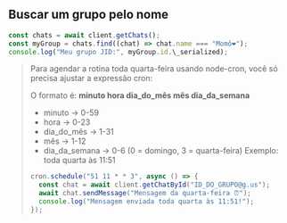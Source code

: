 ## Buscar um grupo pelo nome

```js
const chats = await client.getChats();
const myGroup = chats.find((chat) => chat.name === "Momô❤️");
console.log("Meu grupo JID:", myGroup.id.\_serialized);
```

> Para agendar a rotina toda quarta-feira usando node-cron, você só precisa ajustar a expressão cron:
>
> O formato é: **minuto hora dia_do_mês mês dia_da_semana**
>
> - minuto → 0-59
> - hora → 0-23
> - dia_do_mês → 1-31
> - mês → 1-12
> - dia_da_semana → 0-6 (0 = domingo, 3 = quarta-feira)
>   Exemplo: toda quarta às 11:51
>
> ```js
> cron.schedule("51 11 * * 3", async () => {
>   const chat = await client.getChatById("ID_DO_GRUPO@g.us");
>   await chat.sendMessage("Mensagem da quarta-feira ⏰");
>   console.log("Mensagem enviada toda quarta às 11:51!");
> });
> ```
